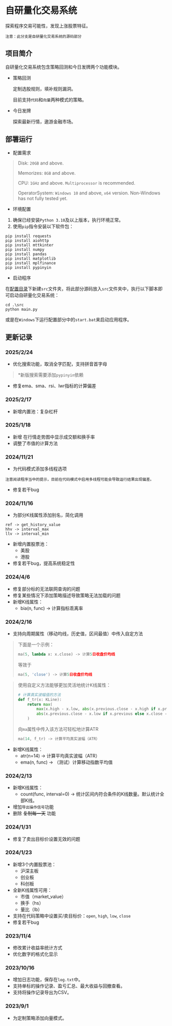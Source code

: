 # 自研量化交易系统
探索程序交易可能性，发现上涨股票特征。

    注意：此分支是自研量化交易系统的源码部分
## 项目简介
自研量化交易系统包含策略回测和今日发牌两个功能模块。
- 策略回测
  
  定制选股规则，填补规则漏洞。

  目前支持`代码`和`向量`两种模式的策略。


- 今日发牌
  
  探索最新行情，遨游金融市场。

## 部署运行
- 配置需求
> Disk: `20GB` and above.
> 
> Memorizes: `8GB` and above.
> 
> CPU: `1GHz` and above. `Multiprocessor` is recommended.
> 
> OperatorSystem: `Windows 10` and above, `x64` version. Non-Windows has not fully tested yet.

- 环境配置
1. 确保已经安装`Python 3.10`及以上版本，执行环境正常。
2. 使用`pip`指令安装以下软件包：
```shell
pip install requests
pip install aiohttp
pip install mttkinter
pip install numpy
pip install pandas
pip install matplotlib
pip install mplfinance
pip install pypinyin
```
- 启动程序

在[配置目录](https://github.com/jiangzhe-sihan/quant-trading/tree/profile)下新建`src`文件夹，将此部分源码放入`src`文件夹中，执行以下脚本即可启动自研量化交易系统：
```shell
cd .\src
python main.py
```
或是在`Windows`下运行配置部分中的`start.bat`来启动应用程序。
## 更新记录
### 2025/2/24
- 优化搜索功能，取消全字匹配，支持拼音首字母
> *新版搜索需要添加`pypinyin`依赖
- 修复ema、sma、rsi、lwr指标的计算偏差
### 2025/2/17
- 新增内置池：复杂杠杆
### 2025/1/18
- 新增 在行情走势图中显示成交额和换手率
- 调整了市值的计算方法
### 2024/11/21
- 为代码模式添加多线程选项
```
注意阅读程序当中的提示，目前在代码模式中启用多线程可能会导致运行结果出现偏差。
```
- 修复若干bug
### 2024/11/16
- 为部分K线属性添加别名，简化调用
```text
ref -> get_history_value
hhv -> interval_max
llv -> interval_min
```
- 新增内置股票池：
  - 美股
  - 港股
- 修复若干bug，提高系统稳定性
### 2024/4/6
- 修复部分标的无法联网查询的问题
- 修复某些情况下添加策略描述导致策略无法加载的问题
- 新增K线属性：
  - bia(n, func) -> 计算指标乖离率
### 2024/2/16
- 支持向周期属性（移动均线，历史值，区间最值）中传入自定方法
> 下面是一个示例：
> ```python
> ma(5, lambda x: x.close) -> 计算5日收盘价均线
> ```
> 等效于
> ```python
> ma(5, 'close') -> 计算5日收盘价均线
> ```

> 使用自定义方法能够更加灵活地统计K线属性：
> ```python
> # 计算真实波幅值的方法
> def f_tr(x: KLine):
>     return max(
>         max(x.high - x.low, abs(x.previous.close - x.high if x.previous else x.close - x.high)),
>         abs(x.previous.close - x.low if x.previous else x.close - x.low)
>     )
> ```
> 向`ma`属性中传入该方法可轻松地计算ATR
> ```python
> ma(14, f_tr) -> 计算平均真实波幅（ATR）
> ```
- 新增K线属性：
  - atr(n=14) -> 计算平均真实波幅（ATR）
  - ema(n, func) -> （测试）计算移动指数平均值
### 2024/2/13
- 新增K线属性：
  - count(func, interval=0) -> 统计区间内符合条件的K线数量。默认统计全部K线。
- 增加`导出操作信号`功能
- 删除 ~~复制每一天~~ 功能
### 2024/1/31
- 修复了卖出目标价设置无效的问题
### 2024/1/23
- 新增3个内置股票池：
  - 沪深主板
  - 创业板
  - 科创板
- 全新K线属性可用：
  - 市值（market_value）
  - 换手（hs）
  - 量比（lb）
- 支持在代码策略中设置买/卖目标价：`open`, `high`, `low`, `close`
- 修复若干bug
### 2023/11/4
- 修改累计收益率统计方式
- 优化数字的格式化显示
### 2023/10/16
- 增加日志功能，保存在`log.txt`中。
- 支持单标的操作记录、盈亏汇总、最大收益与回撤查看。
- 支持将操作记录导出为CSV。
### 2023/9/1
- 为定制策略添加向量模式。